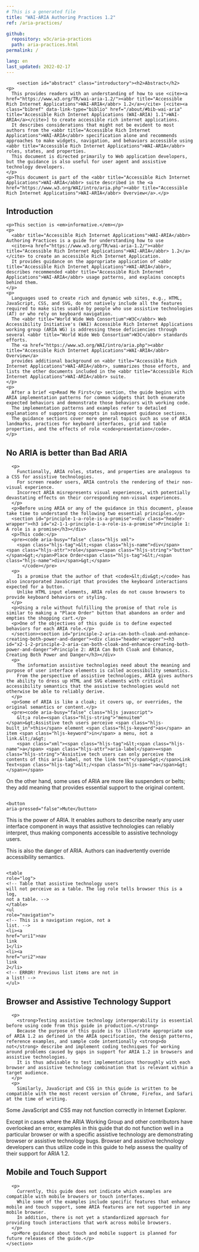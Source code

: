 ```yaml
---
# This is a generated file
title: "WAI-ARIA Authoring Practices 1.2"
ref: /aria-practices/

github:
  repository: w3c/aria-practices
  path: aria-practices.html
permalink: /

lang: en
last_updated: 2022-02-17
---
```



<link rel="stylesheet" href="/assets/styles.css">
<!-- Code highlighting styles -->
<link rel="stylesheet" href="/index/css/github.css">

<div>

        <section id="abstract" class="introductory"><h2>Abstract</h2>
    <p>
      This provides readers with an understanding of how to use <cite><a href="https://www.w3.org/TR/wai-aria-1.2/"><abbr title="Accessible Rich Internet Applications">WAI-ARIA</abbr> 1.2</a></cite> [<cite><a class="bibref" data-link-type="biblio" href="/about/#bib-wai-aria" title="Accessible Rich Internet Applications (WAI-ARIA) 1.1">WAI-ARIA</a></cite>] to create accessible rich internet applications.
      It describes considerations that might not be evident to most authors from the <abbr title="Accessible Rich Internet Applications">WAI-ARIA</abbr> specification alone and recommends approaches to make widgets, navigation, and behaviors accessible using <abbr title="Accessible Rich Internet Applications">WAI-ARIA</abbr> roles, states, and properties.
      This document is directed primarily to Web application developers, but the guidance is also useful for user agent and assistive technology developers.
    </p>
    <p>This document is part of the <abbr title="Accessible Rich Internet Applications">WAI-ARIA</abbr> suite described in the <a href="https://www.w3.org/WAI/intro/aria.php"><abbr title="Accessible Rich Internet Applications">WAI-ARIA</abbr> Overview</a>.</p>
  </section>
        <section id="intro"><div class="header-wrapper"><h2 id="x1-introduction">Introduction</h2></div>
    
    <p>This section is <em>informative.</em></p>
    <p>
      <abbr title="Accessible Rich Internet Applications">WAI-ARIA</abbr> Authoring Practices is a guide for understanding how to use
      <cite><a href="https://www.w3.org/TR/wai-aria-1.2/"><abbr title="Accessible Rich Internet Applications">WAI-ARIA</abbr> 1.2</a></cite> to create an accessible Rich Internet Application.
      It provides guidance on the appropriate application of <abbr title="Accessible Rich Internet Applications">WAI-ARIA</abbr>, describes recommended <abbr title="Accessible Rich Internet Applications">WAI-ARIA</abbr> usage patterns, and explains concepts behind them.
    </p>
    <p>
      Languages used to create rich and dynamic web sites, e.g., HTML, JavaScript, CSS, and SVG, do not natively include all the features required to make sites usable by people who use assistive technologies (AT) or who rely on keyboard navigation.
      The <abbr title="World Wide Web Consortium">W3C</abbr> Web Accessibility Initiative's (WAI) Accessible Rich Internet Applications working group (ARIA WG) is addressing these deficiencies through several <abbr title="World Wide Web Consortium">W3C</abbr> standards efforts.
      The <a href="https://www.w3.org/WAI/intro/aria.php"><abbr title="Accessible Rich Internet Applications">WAI-ARIA</abbr> Overview</a>
      provides additional background on <abbr title="Accessible Rich Internet Applications">WAI-ARIA</abbr>, summarizes those efforts, and lists the other documents included in the <abbr title="Accessible Rich Internet Applications">WAI-ARIA</abbr> suite.
    </p>
    <p>
      After a brief <q>Read Me First</q> section, the guide begins with ARIA implementation patterns for common widgets that both enumerate expected behaviors and demonstrate those behaviors with working code.
      The implementation patterns and examples refer to detailed explanations of supporting concepts in subsequent guidance sections.
      The guidance sections cover more general topics such as use of ARIA landmarks, practices for keyboard interfaces, grid and table properties, and the effects of role <code>presentation</code>.
    </p>
  </section>
        <section id="no_aria_better_bad_aria"><div class="header-wrapper"><h2 id="x2-1-no-aria-is-better-than-bad-aria">No ARIA is better than Bad ARIA</h2></div>
      
      <p>
        Functionally, ARIA roles, states, and properties are analogous to a CSS for assistive technologies.
        For screen reader users, ARIA controls the rendering of their non-visual experience.
        Incorrect ARIA misrepresents visual experiences, with potentially devastating effects on their corresponding non-visual experiences.
      </p>
      <p>Before using ARIA or any of the guidance in this document, please take time to understand the following two essential principles.</p>
      <section id="principle-1-a-role-is-a-promise"><div class="header-wrapper"><h3 id="x2-1-1-principle-1-a-role-is-a-promise">Principle 1: A role is a promise</h3></div>
      <p>This code:</p>
      <pre><code aria-busy="false" class="hljs xml">
        <span class="hljs-tag">&lt;<span class="hljs-name">div</span> <span class="hljs-attr">role</span>=<span class="hljs-string">"button"</span>&gt;</span>Place Order<span class="hljs-tag">&lt;/<span class="hljs-name">div</span>&gt;</span>
          </code></pre>
      <p>
        Is a promise that the author of that <code>&lt;div&gt;</code> has also incorporated JavaScript that provides the keyboard interactions expected for a button.
        Unlike HTML input elements, ARIA roles do not cause browsers to provide keyboard behaviors or styling.
      </p>
      <p>Using a role without fulfilling the promise of that role is similar to making a "Place Order" button that abandons an order and empties the shopping cart.</p>
      <p>One of the objectives of this guide is to define expected behaviors for each ARIA role.</p>
      </section><section id="principle-2-aria-can-both-cloak-and-enhance-creating-both-power-and-danger"><div class="header-wrapper"><h3 id="x2-1-2-principle-2-aria-can-both-cloak-and-enhance-creating-both-power-and-danger">Principle 2: ARIA Can Both Cloak and Enhance, Creating Both Power and Danger</h3></div>
      <p>
        The information assistive technologies need about the meaning and purpose of user interface elements is called accessibility semantics.
        From the perspective of assistive technologies, ARIA gives authors the ability to dress up HTML and SVG elements with critical accessibility semantics that the assistive technologies would not otherwise be able to reliably derive.
      </p>
      <p>Some of ARIA is like a cloak; it covers up, or overrides, the original semantics or content.</p>
      <pre><code aria-busy="false" class="hljs javascript">
        &lt;a role=<span class="hljs-string">"menuitem"</span>&gt;Assistive tech users perceive <span class="hljs-built_in">this</span> element <span class="hljs-keyword">as</span> an item <span class="hljs-keyword">in</span> a menu, not a link.&lt;/a&gt;
        <span class="xml"><span class="hljs-tag">&lt;<span class="hljs-name">a</span> <span class="hljs-attr">aria-label</span>=<span class="hljs-string">"Assistive tech users can only perceive the contents of this aria-label, not the link text"</span>&gt;</span>Link Text<span class="hljs-tag">&lt;/<span class="hljs-name">a</span>&gt;</span></span>
</code></pre>
      <p>On the other hand, some uses of ARIA are more like suspenders or belts; they add meaning that provides essential support to the original content.</p>
      <pre><code aria-busy="false" class="hljs xml">
        <span class="hljs-tag">&lt;<span class="hljs-name">button</span> <span class="hljs-attr">aria-pressed</span>=<span class="hljs-string">"false"</span>&gt;</span>Mute<span class="hljs-tag">&lt;/<span class="hljs-name">button</span>&gt;</span>
      </code></pre>
      <p>
        This is the power of ARIA.
        It enables authors to describe nearly any user interface component in ways that assistive technologies can reliably interpret, thus making components accessible to assistive technology users.
      </p>
      <p>
        This is also the danger of ARIA.
        Authors can inadvertently override accessibility semantics.
      </p>
      <pre><code aria-busy="false" class="hljs xml">
  <span class="hljs-tag">&lt;<span class="hljs-name">table</span> <span class="hljs-attr">role</span>=<span class="hljs-string">"log"</span>&gt;</span>
    <span class="hljs-comment">&lt;!--
      Table that assistive technology users will not perceive as a table.
      The log role tells browser this is a log, not a table.
    --&gt;</span>
  <span class="hljs-tag">&lt;/<span class="hljs-name">table</span>&gt;</span>
  <span class="hljs-tag">&lt;<span class="hljs-name">ul</span> <span class="hljs-attr">role</span>=<span class="hljs-string">"navigation"</span>&gt;</span>
    <span class="hljs-comment">&lt;!-- This is a navigation region, not a list. --&gt;</span>
    <span class="hljs-tag">&lt;<span class="hljs-name">li</span>&gt;</span><span class="hljs-tag">&lt;<span class="hljs-name">a</span> <span class="hljs-attr">href</span>=<span class="hljs-string">"uri1"</span>&gt;</span>nav link 1<span class="hljs-tag">&lt;/<span class="hljs-name">li</span>&gt;</span>
    <span class="hljs-tag">&lt;<span class="hljs-name">li</span>&gt;</span><span class="hljs-tag">&lt;<span class="hljs-name">a</span> <span class="hljs-attr">href</span>=<span class="hljs-string">"uri2"</span>&gt;</span>nav link 2<span class="hljs-tag">&lt;/<span class="hljs-name">li</span>&gt;</span>
    <span class="hljs-comment">&lt;!-- ERROR! Previous list items are not in a list! --&gt;</span>
  <span class="hljs-tag">&lt;/<span class="hljs-name">ul</span>&gt;</span>
</code></pre>
    </section></section>
        <section id="browser_and_AT_support"><div class="header-wrapper"><h2 id="x2-2-browser-and-assistive-technology-support">Browser and Assistive Technology Support</h2></div>
      
      <p>
        <strong>Testing assistive technology interoperability is essential before using code from this guide in production.</strong>
        Because the purpose of this guide is to illustrate appropriate use of ARIA 1.2 as defined in the ARIA specification, the design patterns, reference examples, and sample code intentionally <strong>do not</strong> describe and implement coding techniques for working around problems caused by gaps in support for ARIA 1.2 in browsers and assistive technologies.
        It is thus advisable to test implementations thoroughly with each browser and assistive technology combination that is relevant within a target audience.
      </p>
      <p>
        Similarly, JavaScript and CSS in this guide is written to be compatible with the most recent version of Chrome, Firefox, and Safari at the time of writing.
Some JavaScript and CSS may not function correctly in Internet Explorer.
      </p>
      <p>
        Except in cases where the ARIA Working Group and other contributors have overlooked an error,
        examples in this guide that do not function well in a particular browser or with a specific assistive technology are demonstrating browser or assistive technology bugs.
        Browser and assistive technology developers can thus utilize code in this guide to help assess the quality of their support for ARIA 1.2.
      </p>
    </section>
        <section id="mobile_and_touch_support"><div class="header-wrapper"><h2 id="x2-3-mobile-and-touch-support">Mobile and Touch Support</h2></div>
      
      <p>
        Currently, this guide does not indicate which examples are compatible with mobile browsers or touch interfaces.
        While some of the examples include specific features that enhance mobile and touch support, some ARIA features are not supported in any mobile browser.
        In addition, there is not yet a standardized approach for providing touch interactions that work across mobile browsers.
      </p>
      <p>More guidance about touch and mobile support is planned for future releases of the guide.</p>
    </section>
      
</div>
<script>
  var SkipToConfig = {
    settings: {
      skipTo: {
        displayOption: 'popup',
        attachElement: '#site-header',
        colorTheme: 'aria'
      }
    }
  };
</script>
<script src="/assets/skipto.min.js"></script>
